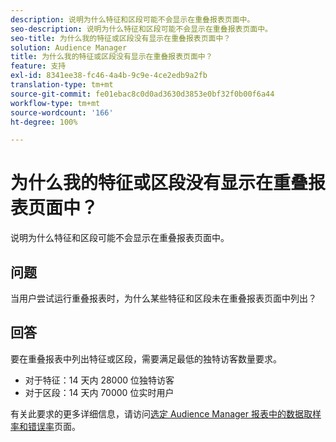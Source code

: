 ```yaml
---
description: 说明为什么特征和区段可能不会显示在重叠报表页面中。
seo-description: 说明为什么特征和区段可能不会显示在重叠报表页面中。
seo-title: 为什么我的特征或区段没有显示在重叠报表页面中？
solution: Audience Manager
title: 为什么我的特征或区段没有显示在重叠报表页面中？
feature: 支持
exl-id: 8341ee38-fc46-4a4b-9c9e-4ce2edb9a2fb
translation-type: tm+mt
source-git-commit: fe01ebac8c0d0ad3630d3853e0bf32f0b00f6a44
workflow-type: tm+mt
source-wordcount: '166'
ht-degree: 100%

---
```


# 为什么我的特征或区段没有显示在重叠报表页面中？

说明为什么特征和区段可能不会显示在重叠报表页面中。

## 问题

当用户尝试运行重叠报表时，为什么某些特征和区段未在重叠报表页面中列出？

## 回答

要在重叠报表中列出特征或区段，需要满足最低的独特访客数量要求。

* 对于特征：14 天内 28000 位独特访客
* 对于区段：14 天内 70000 位实时用户

有关此要求的更多详细信息，请访问[选定 Audience Manager 报表中的数据取样率和错误率](..//reporting/report-sampling.md)页面。
